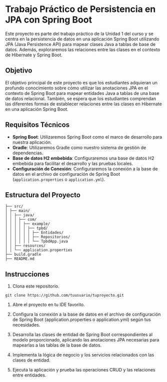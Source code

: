# Trabajo Práctico de Persistencia en JPA con Spring Boot

Este proyecto es parte del trabajo práctico de la Unidad 1 del curso y se centra en la persistencia de datos en una aplicación Spring Boot utilizando JPA (Java Persistence API) para mapear clases Java a tablas de base de datos. Además, exploraremos las relaciones entre las clases en el contexto de Hibernate y Spring Boot.

## Objetivo

El objetivo principal de este proyecto es que los estudiantes adquieran un profundo conocimiento sobre cómo utilizar las anotaciones JPA en el contexto de Spring Boot para mapear entidades Java a tablas de una base de datos relacional. También, se espera que los estudiantes comprendan las diferentes formas de establecer relaciones entre las clases en Hibernate en una aplicación Spring Boot.

## Requisitos Técnicos

- **Spring Boot**: Utilizaremos Spring Boot como el marco de desarrollo para nuestra aplicación.
- **Gradle**: Utilizaremos Gradle como nuestro sistema de gestión de dependencias.
- **Base de datos H2 embebida**: Configuraremos una base de datos H2 embebida para facilitar el desarrollo y las pruebas locales.
- **Configuración de Conexión**: Configuraremos la conexión a la base de datos en el archivo de configuración de Spring Boot (`application.properties` o `application.yml`).

## Estructura del Proyecto
```
├── src/
│ ├── main/
│ │ ├── java/
│ │ │ ├── com/
│ │ │ │ ├── example/
│ │ │ │ │ ├── tpbd/
│ │ │ │ │ │ ├── Entidades/
│ │ │ │ │ │ ├── Repositorios/
│ │ │ │ │ │ └── TpbdApp.java
│ │ ├── resources/
│ │ └── application.properties
├── build.gradle
├── README.md
```

## Instrucciones

1. Clona este repositorio.

```
git clone https://github.com/tuusuario/tuproyecto.git
```

1. Abre el proyecto en tu IDE favorito.

2. Configura la conexión a la base de datos en el archivo de configuración de Spring Boot (application.properties o application.yml) según tus necesidades.

3. Desarrolla las clases de entidad de Spring Boot correspondientes al modelo proporcionado, aplicando las anotaciones JPA necesarias para mapearlas a las tablas de la base de datos.

4. Implementa la lógica de negocio y los servicios relacionados con las clases de entidad.

5. Ejecuta la aplicación y prueba las operaciones CRUD y las relaciones entre entidades.
